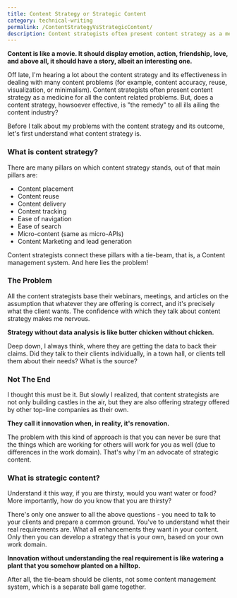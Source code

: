 ```yaml
---
title: Content Strategy or Strategic Content
category: technical-writing
permalink: /ContentStrategyVsStrategicContent/
description: Content strategists often present content strategy as a medicine for all the content related problems. But, does a content strategy, howsoever effective, is "the remedy" to all ills ailing the content industry?
---
```


**Content is like a movie. It should display emotion, action, friendship, love, and above all, it should have a story, albeit an interesting one.**

Off late, I'm hearing a lot about the content strategy and its effectiveness in dealing with many content problems (for example, content accuracy, reuse, visualization, or minimalism). Content strategists often present content strategy as a medicine for all the content related problems. But, does a content strategy, howsoever effective, is "the remedy" to all ills ailing the content industry?

Before I talk about my problems with the content strategy and its outcome, let's first understand what content strategy is.  

### What is content strategy?

There are many pillars on which content strategy stands, out of that main pillars are:

 - Content placement
 - Content reuse
 - Content delivery
 - Content tracking
 - Ease of navigation
 - Ease of search
 - Micro-content (same as micro-APIs)
 - Content Marketing and lead generation

Content strategists connect these pillars with a tie-beam, that is, a Content management system.
And here lies the problem!

### The Problem

All the content strategists base their webinars, meetings, and articles on the assumption that whatever they are offering is correct, and it's precisely what the client wants. The confidence with which they talk about content strategy makes me nervous.

**Strategy without data analysis is like butter chicken without chicken.**

Deep down, I always think, where they are getting the data to back their claims. Did they talk to their clients individually, in a town hall, or clients tell them about their needs? What is the source?

### Not The End

I thought this must be it. But slowly I realized, that content strategists are not only building castles in the air, but they are also offering strategy offered by other top-line companies as their own.

**They call it innovation when, in reality, it's renovation.**

The problem with this kind of approach is that you can never be sure that the things which are working for others will work for you as well (due to differences in the work domain). That's why I'm an advocate of strategic content.

### What is strategic content?

Understand it this way, if you are thirsty, would you want water or food? More importantly, how do you know that you are thirsty?

There's only one answer to all the above questions - you need to talk to your clients and prepare a common ground. You've to understand what their real requirements are. What all enhancements they want in your content. Only then you can develop a strategy that is your own, based on your own work domain.

**Innovation without understanding the real requirement is like watering a plant that you somehow planted on a hilltop.**

After all, the tie-beam should be clients, not some content management system, which is a separate ball game together.